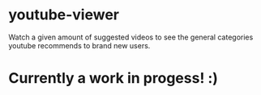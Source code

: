 # youtube-viewer
Watch a given amount of suggested videos to see the general categories youtube recommends to brand new users.
# Currently a work in progess! :)
